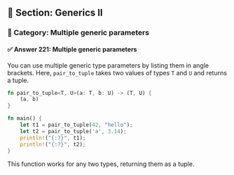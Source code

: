 ## 📘 Section: Generics II  
### 🔹 Category: Multiple generic parameters  
#### ✅ Answer 221: Multiple generic parameters

You can use multiple generic type parameters by listing them in angle brackets. Here, `pair_to_tuple` takes two values of types `T` and `U` and returns a tuple.

```rust
fn pair_to_tuple<T, U>(a: T, b: U) -> (T, U) {
    (a, b)
}

fn main() {
    let t1 = pair_to_tuple(42, "hello");
    let t2 = pair_to_tuple('a', 3.14);
    println!("{:?}", t1);
    println!("{:?}", t2);
}
```
This function works for any two types, returning them as a tuple.
